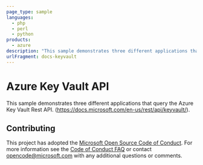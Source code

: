 ```yaml
---
page_type: sample
languages:
  - php
  - perl
  - python
products:
  - azure
description: "This sample demonstrates three different applications that query the Azure Key Vault Rest API."
urlFragment: docs-keyvault
---
```


# Azure Key Vault API

This sample demonstrates three different applications that query the Azure Key Vault Rest API. (https://docs.microsoft.com/en-us/rest/api/keyvault/).

## Contributing

This project has adopted the [Microsoft Open Source Code of Conduct](https://opensource.microsoft.com/codeofconduct/). For more information see the [Code of Conduct FAQ](https://opensource.microsoft.com/codeofconduct/faq/) or contact [opencode@microsoft.com](mailto:opencode@microsoft.com) with any additional questions or comments.
